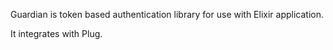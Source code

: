 Guardian is token based authentication library for use with Elixir application.

It integrates with Plug.
